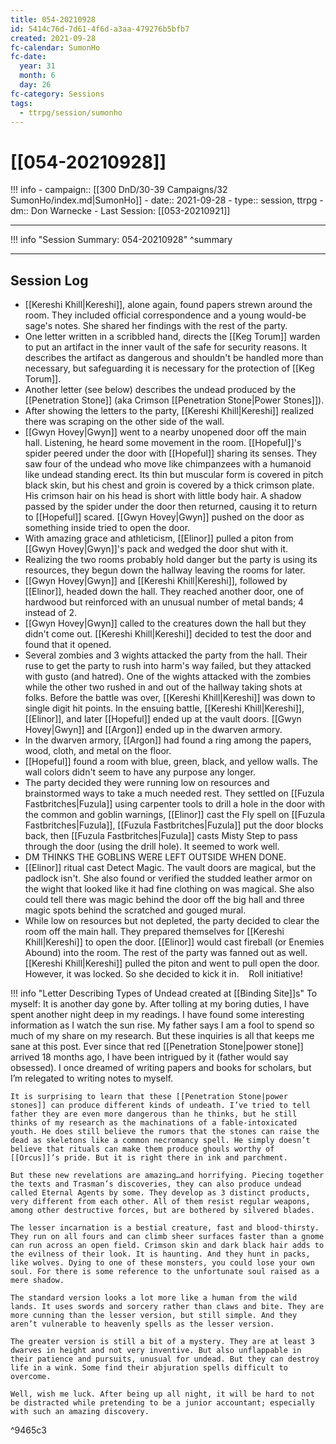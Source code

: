 ```yaml
---
title: 054-20210928
id: 5414c76d-7d61-4f6d-a3aa-479276b5bfb7
created: 2021-09-28
fc-calendar: SumonHo
fc-date:
  year: 31
  month: 6
  day: 26
fc-category: Sessions
tags:
  - ttrpg/session/sumonho
---
```


# [[054-20210928]]

!!! info
    - campaign:: [[300 DnD/30-39 Campaigns/32 SumonHo/index.md|SumonHo]]
    - date:: 2021-09-28
    - type:: session, ttrpg
    - dm:: Don Warnecke
    - Last Session: [[053-20210921]]


---

!!! info "Session Summary: 054-20210928"
    ^summary

---

## Session Log


- [[Kereshi Khill|Kereshi]], alone again, found papers strewn around the room. They included official correspondence and a young would-be sage's notes. She shared her findings with the rest of the party.
- One letter written in a scribbled hand, directs the [[Keg Torum]] warden to put an artifact in the inner vault of the safe for security reasons. It describes the artifact as dangerous and shouldn't be handled more than necessary, but safeguarding it is necessary for the protection of [[Keg Torum]].
- Another letter (see below) describes the undead produced by the [[Penetration Stone]] (aka Crimson [[Penetration Stone|Power Stones]]).
- After showing the letters to the party, [[Kereshi Khill|Kereshi]] realized there was scraping on the other side of the wall.
- [[Gwyn Hovey|Gwyn]] went to a nearby unopened door off the main hall. Listening, he heard some movement in the room. [[Hopeful]]'s spider peered under the door with [[Hopeful]] sharing its senses. They saw four of the undead who move like chimpanzees with a humanoid like undead standing erect. Its thin but muscular form is covered in pitch black skin, but his chest and groin is covered by a thick crimson plate. His crimson hair on his head is short with little body hair. A shadow passed by the spider under the door then returned, causing it to return to [[Hopeful]] scared. [[Gwyn Hovey|Gwyn]] pushed on the door as something inside tried to open the door.
- With amazing grace and athleticism, [[Elinor]] pulled a piton from [[Gwyn Hovey|Gwyn]]'s pack and wedged the door shut with it.
- Realizing the two rooms probably hold danger but the party is using its resources, they begun down the hallway leaving the rooms for later.
- [[Gwyn Hovey|Gwyn]] and [[Kereshi Khill|Kereshi]], followed by [[Elinor]], headed down the hall. They reached another door, one of hardwood but reinforced with an unusual number of metal bands; 4 instead of 2.
- [[Gwyn Hovey|Gwyn]] called to the creatures down the hall but they didn't come out. [[Kereshi Khill|Kereshi]] decided to test the door and found that it opened.
- Several zombies and 3 wights attacked the party from the hall. Their ruse to get the party to rush into harm's way failed, but they attacked with gusto (and hatred). One of the wights attacked with the zombies while the other two rushed in and out of the hallway taking shots at folks. Before the battle was over, [[Kereshi Khill|Kereshi]] was down to single digit hit points. In the ensuing battle, [[Kereshi Khill|Kereshi]], [[Elinor]], and later [[Hopeful]] ended up at the vault doors. [[Gwyn Hovey|Gwyn]] and [[Argon]] ended up in the dwarven armory.
- In the dwarven armory, [[Argon]] had found a ring among the papers, wood, cloth, and metal on the floor.
- [[Hopeful]] found a room with blue, green, black, and yellow walls. The wall colors didn't seem to have any purpose any longer.
- The party decided they were running low on resources and brainstormed ways to take a much needed rest. They settled on [[Fuzula Fastbritches|Fuzula]] using carpenter tools to drill a hole in the door with the common and goblin warnings, [[Elinor]] cast the Fly spell on [[Fuzula Fastbritches|Fuzula]], [[Fuzula Fastbritches|Fuzula]] put the door blocks back, then [[Fuzula Fastbritches|Fuzula]] casts Misty Step to pass through the door (using the drill hole). It seemed to work well.
- DM THINKS THE GOBLINS WERE LEFT OUTSIDE WHEN DONE.
- [[Elinor]] ritual cast Detect Magic. The vault doors are magical, but the padlock isn't. She also found or verified the studded leather armor on the wight that looked like it had fine clothing on was magical. She also could tell there was magic behind the door off the big hall and three magic spots behind the scratched and gouged mural.
- While low on resources but not depleted, the party decided to clear the room off the main hall. They prepared themselves for [[Kereshi Khill|Kereshi]] to open the door. [[Elinor]] would cast fireball (or Enemies Abound) into the room. The rest of the party was fanned out as well. [[Kereshi Khill|Kereshi]] pulled the piton and went to pull open the door. However, it was locked. So she decided to kick it in.
  
Roll initiative!


!!! info "Letter Describing Types of Undead created at [[Binding Site]]s"
    To myself: It is another day gone by. After tolling at my boring duties, I have spent another night deep in my readings. I have found some interesting information as I watch the sun rise. My father says I am a fool to spend so much of my share on my research. But these inquiries is all that keeps me sane at this post. Ever since that red [[Penetration Stone|power stone]] arrived 18 months ago, I have been intrigued by it (father would say obsessed). I once dreamed of writing papers and books for scholars, but I’m relegated to writing notes to myself. 
    
    It is surprising to learn that these [[Penetration Stone|power stones]] can produce different kinds of undeath. I’ve tried to tell father they are even more dangerous than he thinks, but he still thinks of my research as the machinations of a fable-intoxicated youth. He does still believe the rumors that the stones can raise the dead as skeletons like a common necromancy spell. He simply doesn’t believe that rituals can make them produce ghouls worthy of [[Orcus]]’s pride. But it is right there in ink and parchment.
    
    But these new revelations are amazing…and horrifying. Piecing together the texts and Trasman’s discoveries, they can also produce undead called Eternal Agents by some. They develop as 3 distinct products, very different from each other. All of them resist regular weapons, among other destructive forces, but are bothered by silvered blades.
    
    The lesser incarnation is a bestial creature, fast and blood-thirsty. They run on all fours and can climb sheer surfaces faster than a gnome can run across an open field. Crimson skin and dark black hair adds to the evilness of their look. It is haunting. And they hunt in packs, like wolves. Dying to one of these monsters, you could lose your own soul. For there is some reference to the unfortunate soul raised as a mere shadow.  
    
    The standard version looks a lot more like a human from the wild lands. It uses swords and sorcery rather than claws and bite. They are more cunning than the lesser version, but still simple. And they aren’t vulnerable to heavenly spells as the lesser version.
    
    The greater version is still a bit of a mystery. They are at least 3 dwarves in height and not very inventive. But also unflappable in their patience and pursuits, unusual for undead. But they can destroy life in a wink. Some find their abjuration spells difficult to overcome.
    
    Well, wish me luck. After being up all night, it will be hard to not be distracted while pretending to be a junior accountant; especially with such an amazing discovery.

^9465c3

